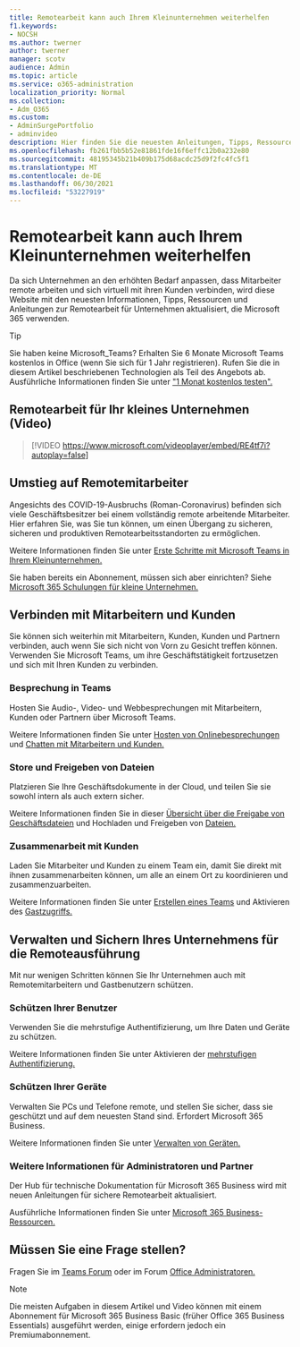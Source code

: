 ```yaml
---
title: Remotearbeit kann auch Ihrem Kleinunternehmen weiterhelfen
f1.keywords:
- NOCSH
ms.author: twerner
author: twerner
manager: scotv
audience: Admin
ms.topic: article
ms.service: o365-administration
localization_priority: Normal
ms.collection:
- Adm_O365
ms.custom:
- AdminSurgePortfolio
- adminvideo
description: Hier finden Sie die neuesten Anleitungen, Tipps, Ressourcen und Anleitungen zur Remotearbeit für Unternehmen, die Microsoft 365 verwenden.
ms.openlocfilehash: fb261fbb5b52e81861fde16f6effc12b0a232e80
ms.sourcegitcommit: 48195345b21b409b175d68acdc25d9f2fc4fc5f1
ms.translationtype: MT
ms.contentlocale: de-DE
ms.lasthandoff: 06/30/2021
ms.locfileid: "53227919"
---
```

# <a name="empower-your-small-business-with-remote-work"></a>Remotearbeit kann auch Ihrem Kleinunternehmen weiterhelfen

Da sich Unternehmen an den erhöhten Bedarf anpassen, dass Mitarbeiter remote arbeiten und sich virtuell mit ihren Kunden verbinden, wird diese Website mit den neuesten Informationen, Tipps, Ressourcen und Anleitungen zur Remotearbeit für Unternehmen aktualisiert, die Microsoft 365 verwenden.

> [!TIP]
> Sie haben keine Microsoft_Teams? Erhalten Sie 6 Monate Microsoft Teams kostenlos in Office (wenn Sie sich für 1 Jahr registrieren). Rufen Sie die in diesem Artikel beschriebenen Technologien als Teil des Angebots ab. Ausführliche Informationen finden Sie unter ["1 Monat kostenlos testen".](https://aka.ms/SMBTeamsOffer)

## <a name="remote-work-for-your-small-business-video"></a>Remotearbeit für Ihr kleines Unternehmen (Video)

> [!VIDEO https://www.microsoft.com/videoplayer/embed/RE4tf7i?autoplay=false]

## <a name="transitioning-to-a-remote-workforce"></a>Umstieg auf Remotemitarbeiter

Angesichts des COVID-19-Ausbruchs (Roman-Coronavirus) befinden sich viele Geschäftsbesitzer bei einem vollständig remote arbeitende Mitarbeiter. Hier erfahren Sie, was Sie tun können, um einen Übergang zu sicheren, sicheren und produktiven Remotearbeitsstandorten zu ermöglichen.

Weitere Informationen finden Sie unter [Erste Schritte mit Microsoft Teams in Ihrem Kleinunternehmen.](../../business-video/get-started-teams-small-business.md)

Sie haben bereits ein Abonnement, müssen sich aber einrichten? Siehe [Microsoft 365 Schulungen für kleine Unternehmen.](../../business-video/index.yml)

## <a name="connect-with-employees-and-customers"></a>Verbinden mit Mitarbeitern und Kunden

Sie können sich weiterhin mit Mitarbeitern, Kunden, Kunden und Partnern verbinden, auch wenn Sie sich nicht von Vorn zu Gesicht treffen können. Verwenden Sie Microsoft Teams, um ihre Geschäftstätigkeit fortzusetzen und sich mit Ihren Kunden zu verbinden.

### <a name="meet-up-in-teams"></a>Besprechung in Teams

Hosten Sie Audio-, Video- und Webbesprechungen mit Mitarbeitern, Kunden oder Partnern über Microsoft Teams.

Weitere Informationen finden Sie unter [Hosten von Onlinebesprechungen](../../business-video/start-and-pin-chats.md) und [Chatten mit Mitarbeitern und Kunden.](https://support.microsoft.com/office/chat-with-employees-and-customers-65748808-a403-462c-a6e1-b169e5bc6c92)

### <a name="store-and-share-files"></a>Store und Freigeben von Dateien

Platzieren Sie Ihre Geschäftsdokumente in der Cloud, und teilen Sie sie sowohl intern als auch extern sicher.

Weitere Informationen finden Sie in dieser [Übersicht über die Freigabe von Geschäftsdateien](../../business-video/overview-file-sharing.md) und Hochladen und Freigeben von [Dateien.](https://support.microsoft.com/office/upload-and-share-files-57b669db-678e-424e-b0a0-15d19215cb12)

### <a name="collaborate-with-customers"></a>Zusammenarbeit mit Kunden

Laden Sie Mitarbeiter und Kunden zu einem Team ein, damit Sie direkt mit ihnen zusammenarbeiten können, um alle an einem Ort zu koordinieren und zusammenzuarbeiten.

Weitere Informationen finden Sie unter [Erstellen eines Teams](../../business-video/team-with-guests.md) und Aktivieren des [Gastzugriffs.](/MicrosoftTeams/guest-access)

## <a name="manage-and-secure-your-business-to-run-remotely"></a>Verwalten und Sichern Ihres Unternehmens für die Remoteausführung

Mit nur wenigen Schritten können Sie Ihr Unternehmen auch mit Remotemitarbeitern und Gastbenutzern schützen.

### <a name="secure-your-users"></a>Schützen Ihrer Benutzer

Verwenden Sie die mehrstufige Authentifizierung, um Ihre Daten und Geräte zu schützen.

Weitere Informationen finden Sie unter Aktivieren der [mehrstufigen Authentifizierung.](../../business-video/turn-on-mfa.md)

### <a name="secure-your-devices"></a>Schützen Ihrer Geräte

Verwalten Sie PCs und Telefone remote, und stellen Sie sicher, dass sie geschützt und auf dem neuesten Stand sind. Erfordert Microsoft 365 Business.

Weitere Informationen finden Sie unter [Verwalten von Geräten.](../../business-video/secure-win-10-pro-devices.md)

### <a name="more-for-admins-and-partners"></a>Weitere Informationen für Administratoren und Partner

Der Hub für technische Dokumentation für Microsoft 365 Business wird mit neuen Anleitungen für sichere Remotearbeit aktualisiert.

Ausführliche Informationen finden Sie unter [Microsoft 365 Business-Ressourcen.](/microsoft-365/business)

## <a name="need-to-ask-a-question"></a>Müssen Sie eine Frage stellen?

Fragen Sie im [Teams Forum](https://answers.microsoft.com/msteams/forum) oder im Forum [Office Administratoren.](https://answers.microsoft.com)

> [!NOTE]
> Die meisten Aufgaben in diesem Artikel und Video können mit einem Abonnement für Microsoft 365 Business Basic (früher Office 365 Business Essentials) ausgeführt werden, einige erfordern jedoch ein Premiumabonnement.
